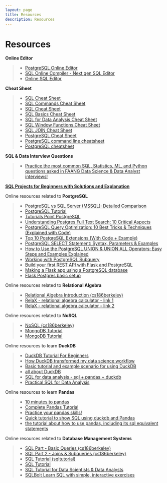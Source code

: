 ```yaml
---
layout: page
title: Resources
description: Resources
---
```

# Resources

**Online Editor**
> - [PostgreSQL Online Editor](https://onecompiler.com/postgresql)
> - [SQL Online Compiler - Next gen SQL Editor](https://sqliteonline.com/)
> - [Online SQL Editor](https://www.programiz.com/sql/online-compiler/)

**Cheat Sheet**
> -  [SQL Cheat Sheet](https://www.interviewbit.com/sql-cheat-sheet/)
> -  [SQL Commands Cheat Sheet](https://www.freecodecamp.org/news/learn-sql-in-10-minutes/)
> -  [SQL Cheat Sheet](https://www.dbvis.com/wp-content/uploads/2024/04/SQL-Cheat-Sheet.pdf)
> -  [SQL Basics Cheat Sheet](https://learnsql.com/blog/sql-basics-cheat-sheet/)
> -  [SQL for Data Analysis Cheat Sheet](https://learnsql.com/blog/sql-for-data-analysis-cheat-sheet/)
> -  [SQL Window Functions Cheat Sheet](https://learnsql.com/blog/sql-window-functions-cheat-sheet/)
> -  [SQL JOIN Cheat Sheet](https://learnsql.com/blog/sql-join-cheat-sheet/)
> -  [PostgreSQL Cheat Sheet](https://learnsql.com/blog/postgresql-cheat-sheet/)
> -  [PostgreSQL command line cheatsheet](https://gist.github.com/Kartones/dd3ff5ec5ea238d4c546)
> -  [PostgreSQL cheatsheet](https://quickref.me/postgres.html)

**SQL & Data Interview Questions**
> -  [Practice the most common SQL, Statistics, ML, and Python questions asked in FAANG Data Science & Data Analyst interviews!](https://datalemur.com/questions?difficulty=Easy&category=SQL)


**[SQL Projects for Beginners with Solutions and Explanation](https://www.w3resource.com/projects/sql/sql-projects-for-beginners.php)**

Online resources related to **PostgreSQL**
> -  [PostgreSQL vs SQL Server (MSSQL): Detailed Comparison](https://hevodata.com/learn/postgresql-vs-sql-server-key-differences/)
> - [PostgreSQL Tutorial](https://neon.tech/postgresql/tutorial)
> - [Tutorials Point PostgreSQL](https://www.tutorialspoint.com/postgresql/index.htm)
> - [Understanding Postgres Full Text Search: 10 Critical Aspects](https://hevodata.com/blog/postgresql-full-text-search-setup/)
> - [PostgreSQL Query Optimization: 10 Best Tricks & Techniques (Explained with Code)](https://hevodata.com/learn/postgresql-query-optimization/)
> - [Top 10 PostgreSQL Extensions (With Code + Example)](https://hevodata.com/learn/top-postgresql-extensions/)
> - [PostgreSQL SELECT Statement: Syntax, Parameters & Examples](https://hevodata.com/learn/what-is-postgresql-select-statement/)
> - [How to Use the PostgreSQL UNION & UNION ALL Operators: Easy Steps and Examples Explained](https://hevodata.com/learn/postgresql-union/)
> - [Working with PostgreSQL Subquery](https://hevodata.com/learn/postgresql-subquery/)
> - [Build your first REST API with Flask and PostgreSQL](https://blog.teclado.com/first-rest-api-flask-postgresql-python/amp/)
> - [Making a Flask app using a PostgreSQL database](https://www.geeksforgeeks.org/making-a-flask-app-using-a-postgresql-database/)
> - [Flask Postgres basic setup](https://www.janmeppe.com/blog/flask-postgres-basic-setup/)




Online resources related to **Relational Algebra**
> -  [Relational Algebra Introduction (cs186berkeley)](https://cs186berkeley.net/notes/note6/)
> -  [RelaX - relational algebra calculator - link 1](https://dbis-uibk.github.io/relax/)
> -  [RelaX - relational algebra calculator - link 2](https://nireas.iee.ihu.gr/relax/calc.htm)

Online resources related to **NoSQL**
> -  [NoSQL (cs186berkeley)](https://cs186berkeley.net/notes/note17/)
> -  [MongoDB Tutorial](https://www.mongodbtutorial.org/)
> -  [MongoDB Tutorial](https://www.quackit.com/mongodb/tutorial/)


Online resources to learn **DuckDB**
> -  [DuckDB Tutorial For Beginners](https://motherduck.com/blog/duckdb-tutorial-for-beginners/)
> -  [How DuckDB transformed my data science workflow](https://github.com/quangtiencs/duckdb-tutorial)
> -  [Basic tutorial and example scenario for using DuckDB](https://github.com/VillePuuska/DuckDB-examples)
> -  [all about DuckDB](https://github.com/k0rsakov/all_about_DuckDB/blob/main/code/notebook_for_duckdb.ipynb)
> -  [SQL for data analysis - sql + pandas + duckdb](https://github.com/mpiaggio-mutt/sql-pandas/blob/main/src/main.ipynb)
> -  [Practical SQL for Data Analysis](https://hakibenita.com/sql-for-data-analysis#pandas-and-sql-better-together)

Online resources to learn **Pandas**
> -  [10 minutes to pandas](https://pandas.pydata.org/docs/user_guide/10min.html)
> -  [Complete Pandas Tutorial](https://github.com/KeithGalli/complete-pandas-tutorial/blob/master/tutorial.ipynb)
> -  [Practice your pandas skills!](https://github.com/guipsamora/pandas_exercises?tab=readme-ov-file)
> -  [Quick tutorial to show SQL using duckdb and Pandas](https://github.com/dipeshtech/sql_tutorial/blob/main/duck_db.ipynb)
> -  [the tutorial about how to use pandas, including its sql equivalent statements](https://github.com/damien2012eng/TUTORIAL_Pandas.panda/blob/master/pandas_SQL.ipynb)

Online resources related to **Database Management Systems**
> - [SQL Part - Basic Queries (cs186berkeley)](https://cs186berkeley.net/notes/note1/)
> - [SQL Part 2 - Joins & Subqueries (cs186berkeley)](https://cs186berkeley.net/notes/note2/)
> - [SQL Tutorial (sqltutorial)](https://www.sqltutorial.org/)
> - [SQL Tutorial](https://mode.com/sql-tutorial/)
> - [SQL Tutorial for Data Scientists & Data Analysts](https://datalemur.com/sql-tutorial)
> - [SQLBolt Learn SQL with simple, interactive exercises](https://sqlbolt.com/)



